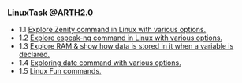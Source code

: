 ### LinuxTask [@ARTH2.0](https://rightarth.com/)
- 1.1 [Explore Zenity command in Linux with various options. ](https://www.linkedin.com/feed/update/urn:li:activity:6844466416440143872?commentUrn=urn%3Ali%3Acomment%3A%28activity%3A6844466416440143872%2C6847193781016543232%29)
- 1.2 [Explore espeak-ng command in Linux with various options.](https://www.linkedin.com/feed/update/urn:li:activity:6844470475767246848?commentUrn=urn%3Ali%3Acomment%3A%28activity%3A6844470475767246848%2C6847194549681479680%29)
- 1.3 [Explore RAM & show how data is stored in it when a variable is declared. ](https://www.linkedin.com/feed/update/urn:li:activity:6844482632663785472?commentUrn=urn%3Ali%3Acomment%3A%28activity%3A6844482632663785472%2C6847195240349126656%29)
- 1.4 [Exploring date command with various options.](https://www.linkedin.com/feed/update/urn:li:activity:6844482822095331328?commentUrn=urn%3Ali%3Acomment%3A%28activity%3A6844482822095331328%2C6847196046389497856%29)
- 1.5 [Linux Fun commands.](https://www.linkedin.com/feed/update/urn:li:activity:6846109086644285440?commentUrn=urn%3Ali%3Acomment%3A%28activity%3A6846109086644285440%2C6847196405686185984%29)
